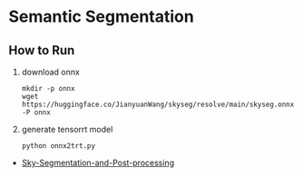 # Semantic Segmentation

## How to Run

1. download onnx    
    ```
    mkdir -p onnx
    wget https://huggingface.co/JianyuanWang/skyseg/resolve/main/skyseg.onnx -P onnx
    ```
2. generate tensorrt model
    ```
    python onnx2trt.py
    ```

- [Sky-Segmentation-and-Post-processing](https://github.com/xiongzhu666/Sky-Segmentation-and-Post-processing)

